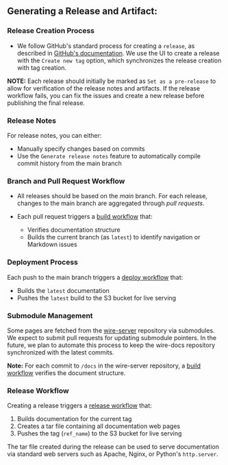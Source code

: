 ## Generating a Release and Artifact:

### Release Creation Process
  - We follow GitHub's standard process for creating a `release`, as described in [GitHub's documentation](https://docs.github.com/en/repositories/releasing-projects-on-github/managing-releases-in-a-repository#creating-a-release). We use the UI to create a release with the `Create new tag` option, which synchronizes the release creation with tag creation.

  **NOTE:** Each release should initially be marked as `Set as a pre-release` to allow for verification of the release notes and artifacts. If the release workflow fails, you can fix the issues and create a new release before publishing the final release.

### Release Notes
For release notes, you can either:
- Manually specify changes based on commits
- Use the `Generate release notes` feature to automatically compile commit history from the main branch

### Branch and Pull Request Workflow
- All releases should be based on the *main* branch. For each release, changes to the main branch are aggregated through *pull requests*.

- Each pull request triggers a [build workflow](.github/workflows/build.yaml) that:
  - Verifies documentation structure
  - Builds the current branch (as `latest`) to identify navigation or Markdown issues

### Deployment Process
Each push to the main branch triggers a [deploy workflow](.github/workflows/deploy.yaml) that:
- Builds the `latest` documentation
- Pushes the `latest` build to the S3 bucket for live serving

### Submodule Management
Some pages are fetched from the [wire-server](https://github.com/wireapp/wire-server/tree/develop) repository via submodules. We expect to submit pull requests for updating submodule pointers. In the future, we plan to automate this process to keep the wire-docs repository synchronized with the latest commits.

**Note:** For each commit to `/docs` in the wire-server repository, a [build workflow](https://github.com/wireapp/wire-server/blob/develop/.github/workflows/build.yaml) verifies the document structure.
  
### Release Workflow
Creating a release triggers a [release workflow](https://github.com/wireapp/wire-docs/blob/main/.github/workflows/release.yaml) that:
1. Builds documentation for the current tag
2. Creates a tar file containing all documentation web pages
3. Pushes the tag (`ref_name`) to the S3 bucket for live serving

The tar file created during the release can be used to serve documentation via standard web servers such as Apache, Nginx, or Python's `http.server`.
